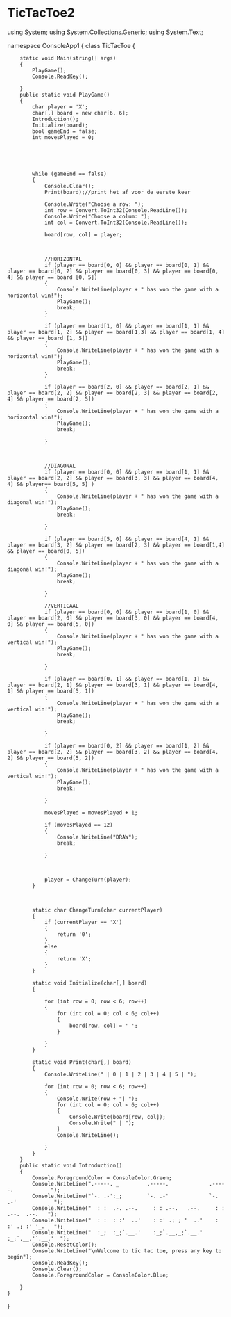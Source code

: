 # TicTacToe2
using System;
using System.Collections.Generic;
using System.Text;


namespace ConsoleApp1
{
    class TicTacToe
    {

        static void Main(string[] args)
        {
            PlayGame();
            Console.ReadKey();     
            
        }
        public static void PlayGame()
        {
            char player = 'X';
            char[,] board = new char[6, 6]; 
            Introduction();          
            Initialize(board);    
            bool gameEnd = false;
            int movesPlayed = 0;
            



            
            while (gameEnd == false)
            {
                Console.Clear();
                Print(board);//print het af voor de eerste keer

                Console.Write("Choose a row: ");
                int row = Convert.ToInt32(Console.ReadLine());
                Console.Write("Choose a colum: ");
                int col = Convert.ToInt32(Console.ReadLine());

                board[row, col] = player;

                

                //HORIZONTAL 
                if (player == board[0, 0] && player == board[0, 1] && player == board[0, 2] && player == board[0, 3] && player == board[0, 4] && player == board [0, 5])
                {
                    Console.WriteLine(player + " has won the game with a horizontal win!");
                    PlayGame();
                    break;                   
                }

                if (player == board[1, 0] && player == board[1, 1] && player == board[1, 2] && player == board[1,3] && player == board[1, 4] && player == board [1, 5])
                {
                    Console.WriteLine(player + " has won the game with a horizontal win!");
                    PlayGame();
                    break;
                }

                if (player == board[2, 0] && player == board[2, 1] && player == board[2, 2] && player == board[2, 3] && player == board[2, 4] && player == board[2, 5])
                {
                    Console.WriteLine(player + " has won the game with a horizontal win!");
                    PlayGame();
                    break;

                }



                //DIAGONAL
                if (player == board[0, 0] && player == board[1, 1] && player == board[2, 2] && player == board[3, 3] && player == board[4, 4] && player== board[5, 5] )
                {
                    Console.WriteLine(player + " has won the game with a diagonal win!");
                    PlayGame();
                    break;

                }

                if (player == board[5, 0] && player == board[4, 1] && player == board[3, 2] && player == board[2, 3] && player == board[1,4] && player == board[0, 5])
                {
                    Console.WriteLine(player + " has won the game with a diagonal win!");
                    PlayGame();
                    break;

                }

                //VERTICAAL
                if (player == board[0, 0] && player == board[1, 0] && player == board[2, 0] && player == board[3, 0] && player == board[4, 0] && player == board[5, 0])
                {
                    Console.WriteLine(player + " has won the game with a vertical win!");
                    PlayGame();
                    break;

                }

                if (player == board[0, 1] && player == board[1, 1] && player == board[2, 1] && player == board[3, 1] && player == board[4, 1] && player == board[5, 1])
                {
                    Console.WriteLine(player + " has won the game with a vertical win!");
                    PlayGame();
                    break;

                }

                if (player == board[0, 2] && player == board[1, 2] && player == board[2, 2] && player == board[3, 2] && player == board[4, 2] && player == board[5, 2])
                {
                    Console.WriteLine(player + " has won the game with a vertical win!");
                    PlayGame();
                    break;

                }

                movesPlayed = movesPlayed + 1;

                if (movesPlayed == 12)
                {
                    Console.WriteLine("DRAW");
                    break;

                }
                


                player = ChangeTurn(player);
            }



            static char ChangeTurn(char currentPlayer)
            {
                if (currentPlayer == 'X')
                {
                    return '0';
                }
                else
                {
                    return 'X';
                }
            }

            static void Initialize(char[,] board)
            {
                
                for (int row = 0; row < 6; row++)
                {
                    for (int col = 0; col < 6; col++)
                    {
                        board[row, col] = ' ';
                    }

                }
            }

            static void Print(char[,] board)
            {
                Console.WriteLine(" | 0 | 1 | 2 | 3 | 4 | 5 | ");
                
                for (int row = 0; row < 6; row++)
                {
                    Console.Write(row + "| ");
                    for (int col = 0; col < 6; col++)
                    {
                        Console.Write(board[row, col]);
                        Console.Write(" | ");
                    }
                    Console.WriteLine();
                    
                }
            }
        }
        public static void Introduction()
        {
            Console.ForegroundColor = ConsoleColor.Green;
            Console.WriteLine(".-----. _         .-----.             .-----.            ");
            Console.WriteLine("`-. .-':_;        `-. .-'             `-. .-'            ");
            Console.WriteLine("  : :  .-. .--.     : : .--.   .--.     : : .--.  .--.   ");
            Console.WriteLine("  : :  : :'  ..'    : :' .; ; '  ..'    : :' .; :' '_.'  ");
            Console.WriteLine("  :_;  :_;`.__.'    :_;`.__,_;`.__.'    :_;`.__.'`.__.'  ");
            Console.ResetColor();
            Console.WriteLine("\nWelcome to tic tac toe, press any key to begin");
            Console.ReadKey();
            Console.Clear();
            Console.ForegroundColor = ConsoleColor.Blue;

        }
    }
}
